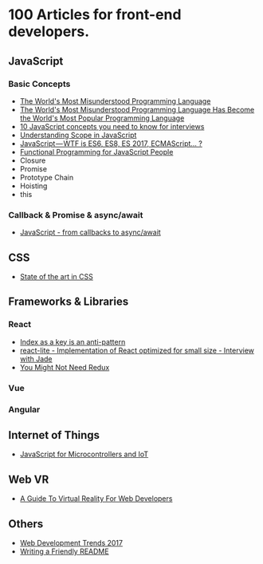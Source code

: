 # 100 Articles for front-end developers.

## JavaScript

### Basic Concepts
- [The World's Most Misunderstood Programming Language](http://crockford.com/javascript/javascript.html)
- [The World's Most Misunderstood Programming Language Has Become the World's Most Popular Programming Language](http://crockford.com/javascript/popular.html)
- [10 JavaScript concepts you need to know for interviews](https://dev.to/arnavaggarwal/10-javascript-concepts-you-need-to-know-for-interviews)
- [Understanding Scope in JavaScript](https://developer.telerik.com/topics/web-development/understanding-scope-in-javascript/)
- [JavaScript — WTF is ES6, ES8, ES 2017, ECMAScript… ?](https://codeburst.io/javascript-wtf-is-es6-es8-es-2017-ecmascript-dca859e4821c)
- [Functional Programming for JavaScript People](https://medium.com/@chetcorcos/functional-programming-for-javascript-people-1915d8775504)
- Closure
- Promise
- Prototype Chain
- Hoisting
- this


### Callback & Promise & async/await

- [JavaScript - from callbacks to async/await](https://medium.com/@daspinola/javascript-from-callbacks-to-async-await-1cc090ddad99)

## CSS

- [State of the art in CSS](https://medium.com/@bloomca/state-of-the-art-in-css-54df6b211d07)

## Frameworks & Libraries

### React

- [Index as a key is an anti-pattern](https://medium.com/@robinpokorny/index-as-a-key-is-an-anti-pattern-e0349aece318)
- [react-lite - Implementation of React optimized for small size - Interview with Jade](https://survivejs.com/blog/react-lite-interview/)
- [You Might Not Need Redux](https://medium.com/@dan_abramov/you-might-not-need-redux-be46360cf367)

### Vue
### Angular

## Internet of Things

- [JavaScript for Microcontrollers and IoT](https://auth0.com/blog/javascript-for-microcontrollers-and-iot-part-1/)


## Web VR

- [A Guide To Virtual Reality For Web Developers](https://www.smashingmagazine.com/2017/09/guide-virtual-reality-web-developers/)

## Others

- [Web Development Trends 2017](https://dashbouquet.com/blog/web-development/web-development-trends-2017)
- [Writing a Friendly README](http://rowanmanning.com/posts/writing-a-friendly-readme/)